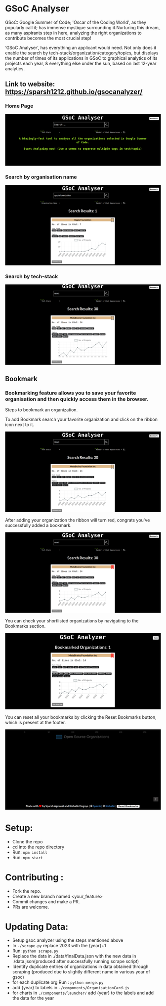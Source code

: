 # GSoC Analyser

GSoC: Google Summer of Code; 'Oscar of the Coding World', as they popularly call it; has immense mystique surrounding it.Nurturing this dream, as many aspirants step in here, analyzing the right organizations to contribute becomes the most crucial step!

‘GSoC Analyser’, has everything an applicant would need. Not only does it enable the search by tech-stack/organization/category/topics, but displays the number of times of its applications in GSoC to graphical analytics of its projects each year, & everything else under the sun, based on last 12-year analytics.

## Link to website: https://sparsh1212.github.io/gsocanalyzer/

### Home Page

![1](./readme-assets/homePage.png)

### Search by organisation name

![1](./readme-assets/searchByOrganisation.png)

### Search by tech-stack

![1](./readme-assets/searchByTechStack.png)

## Bookmark

### Bookmarking feature allows you to save your favorite organisation and then quickly access them in the browser.

Steps to bookmark an organization.

To add Bookmark search your favorite organization and click on the ribbon icon next to it.

![1](./readme-assets/BookmarkNotAdded.png)

After adding your organization the ribbon will turn red, congrats you've successfully added a bookmark.

![1](./readme-assets/BookmarkSuccessfullAdded.png)

You can check your shortlisted organizations by navigating to the Bookmarks section.

![1](./readme-assets/BookmarkBar.png)

You can reset all your bookmarks by clicking the Reset Bookmarks button, which is present at the footer.

![1](./readme-assets/resetBookmark.png)

# Setup:

- Clone the repo
- cd into the repo directory
- Run: `npm install`
- Run: `npm start`

# Contributing :

- Fork the repo.
- Create a new branch named <your_feature>
- Commit changes and make a PR.
- PRs are welcome.

# Updating Data:

- Setup gsoc analyzer using the steps mentioned above
- In `./scrape.py` replace 2023 with the {year}+1
- Run: `python scrape.py`
- Replace the data in ./data/finalData.json with the new data in ./data.json(produced after successfully running scrape script)
- Identify duplicate entries of organizations in data obtained through scraping (produced due to slightly different name in various year of gsoc)
- for each duplicate org Run : `python merge.py`
- add {year} to labels in `./components/OrganisationCard.js`
- for charts in `./components/launcher/` add {year} to the labels and add the data for the year
